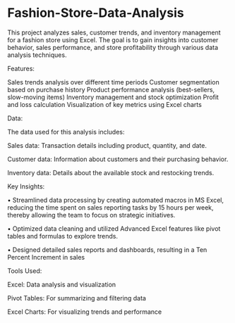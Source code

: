 # Fashion-Store-Data-Analysis
This project analyzes sales, customer trends, and inventory management for a fashion store using Excel. The goal is to gain insights into customer behavior, sales performance, and store profitability through various data analysis techniques.

Features:

Sales trends analysis over different time periods
Customer segmentation based on purchase history
Product performance analysis (best-sellers, slow-moving items)
Inventory management and stock optimization
Profit and loss calculation
Visualization of key metrics using Excel charts

Data:

The data used for this analysis includes:

Sales data: Transaction details including product, quantity, and date.

Customer data: Information about customers and their purchasing behavior.

Inventory data: Details about the available stock and restocking trends.

Key Insights:

•	Streamlined data processing by creating automated macros in MS Excel, reducing the time spent on sales reporting tasks by 15 hours per week, thereby allowing the team to focus on strategic initiatives.

•	Optimized data cleaning and utilized Advanced Excel features like pivot tables and formulas to explore trends.

•	Designed detailed sales reports and dashboards, resulting in a Ten Percent Increment in sales

Tools Used:

Excel: Data analysis and visualization

Pivot Tables: For summarizing and filtering data

Excel Charts: For visualizing trends and performance
